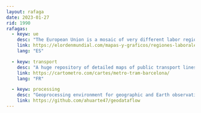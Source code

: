 ```yaml
---
layout: rafaga
date: 2023-01-27
rid: 1990
rafagas:
  - keyw: ue
    desc: "The European Union is a mosaic of very different labor regions in a territory where talent and innovation are concentrated in 48 cities that represent 20% of the population"
    link: https://elordenmundial.com/mapas-y-graficos/regiones-laborales-union-europea/?nab=0
    lang: "ES"

  - keyw: transport
    desc: "A huge repository of detailed maps of public transport lines of cities all over, especially France, some even with details of facilities and equipment not visible to passengers"
    link: https://cartometro.com/cartes/metro-tram-barcelona/
    lang: "FR"

  - keyw: processing
    desc: "Geoprocessing environment for geographic and Earth observation (EO) data to obtain, translate and manipulate geospatial data (raster, vector, EO/STAC) using chained and API-accessible processes"
    link: https://github.com/ahuarte47/geodataflow
---
```

